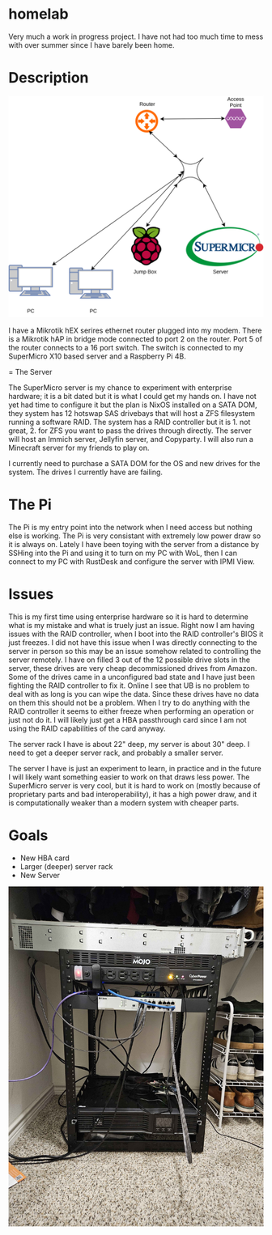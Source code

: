 # homelab

Very much a work in progress project. I have not had too much time to mess with over summer since I have barely been home.

# Description

![Network Diagram](netigram.svg)

I have a Mikrotik hEX serires ethernet router plugged into my modem. There is a Mikrotik hAP in bridge mode connected to port 2 on the router. Port 5 of the router connects to a 16 port switch. The switch is connected to my SuperMicro X10 based server and a Raspberry Pi 4B.

= The Server

The SuperMicro server is my chance to experiment with enterprise hardware; it is a bit dated but it is what I could get my hands on. I have not yet had time to configure it but the plan is NixOS installed on a SATA DOM, they system has 12 hotswap SAS drivebays that will host a ZFS filesystem running a software RAID. The system has a RAID controller but it is 1. not great, 2. for ZFS you want to pass the drives through directly. The server will host an Immich server, Jellyfin server, and Copyparty. I will also run a Minecraft server for my friends to play on.

I currently need to purchase a SATA DOM for the OS and new drives for the system. The drives I currently have are failing. 

# The Pi

The Pi is my entry point into the network when I need access but nothing else is working. The Pi is very consistant with extremely low power draw so it is always on. Lately I have been toying with the server from a distance by SSHing into the Pi and using it to turn on my PC with WoL, then I can connect to my PC with RustDesk and configure the server with IPMI View.

# Issues

This is my first time using enterprise hardware so it is hard to determine what is my mistake and what is truely just an issue. Right now I am having issues with the RAID controller, when I boot into the RAID controller's BIOS it just freezes. I did not have this issue when I was directly connecting to the server in person so this may be an issue somehow related to controlling the server remotely. I have on filled 3 out of the 12 possible drive slots in the server, these drives are very cheap decommissioned drives from Amazon. Some of the drives came in a unconfigured bad state and I have just been fighting the RAID controller to fix it. Online I see that UB is no problem to deal with as long is you can wipe the data. Since these drives have no data on them this should not be a problem. When I try to do anything with the RAID controller it seems to either freeze when performing an operation or just not do it. I will likely just get a HBA passthrough card since I am not using the RAID capabilities of the card anyway.

The server rack I have is about 22" deep, my server is about 30" deep. I need to get a deeper server rack, and probably a smaller server.

The server I have is just an experiment to learn, in practice and in the future I will likely want something easier to work on that draws less power. The SuperMicro server is very cool, but it is hard to work on (mostly because of proprietary parts and bad interoperability), it has a high power draw, and it is computationally weaker than a modern system with cheaper parts. 

# Goals

* New HBA card
* Larger (deeper) server rack
* New Server

  
![Large Server](hugesrvr.jpg)
